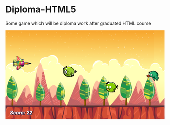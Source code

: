 # Diploma-HTML5
Some game which will be diploma work after graduated HTML course

![Иллюстрация к проекту](https://github.com/DimaNazdratenko/Diploma-HTML5/raw/master/images/description.png)
